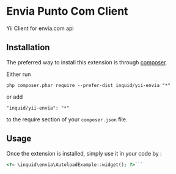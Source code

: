 Envia Punto Com Client
======================
Yii Client for envia.com api

Installation
------------

The preferred way to install this extension is through [composer](http://getcomposer.org/download/).

Either run

```
php composer.phar require --prefer-dist inquid/yii-envia "*"
```

or add

```
"inquid/yii-envia": "*"
```

to the require section of your `composer.json` file.


Usage
-----

Once the extension is installed, simply use it in your code by  :

```php
<?= \inquid\envia\AutoloadExample::widget(); ?>```